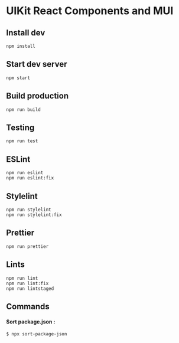 # UIKit React Components and MUI

## Install dev

    npm install

## Start dev server

    npm start

## Build production

    npm run build

## Testing

    npm run test

## ESLint

    npm run eslint
    npm run eslint:fix

## Stylelint

    npm run stylelint
    npm run stylelint:fix

## Prettier

    npm run prettier

## Lints

    npm run lint
    npm run lint:fix
    npm run lintstaged

## Commands

#### Sort package.json :

`$ npx sort-package-json`
